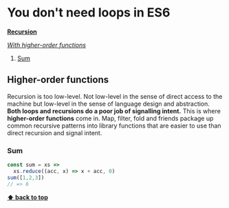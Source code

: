 # You don't need loops in ES6


**[Recursion](#recursion)**

*[With higher-order functions](#higher-order-functions)*

1. [Sum](#sum-1)

## Higher-order functions

Recursion is too low-level. Not low-level in the sense of direct access to the machine but low-level in the sense of language design and abstraction. **Both loops and recursions do a poor job of signalling intent.** This is where **higher-order functions** come in. Map, filter, fold and friends package up common recursive patterns into library functions that are easier to use than direct recursion and signal intent.

### Sum

```js
const sum = xs => 
  xs.reduce((acc, x) => x + acc, 0)
sum([1,2,3])
// => 6
```

**[⬆ back to top](#quick-links)**

